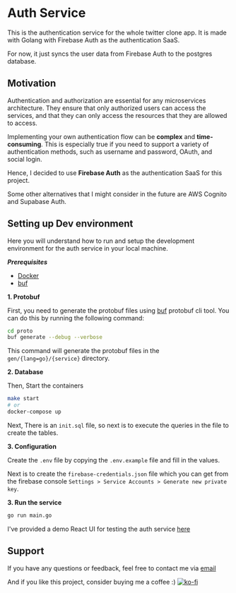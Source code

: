 # Auth Service

This is the authentication service for the whole twitter clone app. It is made with Golang with Firebase Auth as the authentication SaaS.

For now, it just syncs the user data from Firebase Auth to the postgres database.

## Motivation

Authentication and authorization are essential for any microservices architecture. They ensure that only authorized users can access the services, and that they can only access the resources that they are allowed to access.

Implementing your own authentication flow can be **complex** and **time-consuming**. This is especially true if you need to support a variety of authentication methods, such as username and password, OAuth, and social login.

Hence, I decided to use **Firebase Auth** as the authentication SaaS for this project.

Some other alternatives that I might consider in the future are AWS Cognito and Supabase Auth.

## Setting up Dev environment

Here you will understand how to run and setup the development environment for the auth service in your local machine.

***Prerequisites***
- [Docker](https://docker.com/)
- [buf](https://buf.build/)

**1. Protobuf**

First, you need to generate the protobuf files using [buf](https://buf.build/) protobuf cli tool. You can do this by running the following command:

```bash
cd proto
buf generate --debug --verbose
```

This command will generate the protobuf files in the `gen/{lang=go}/{service}` directory.

**2. Database**

Then, Start the containers

```bash
make start
# or
docker-compose up
```

Next, There is an `init.sql` file, so next is to execute the queries in the file to create the tables.

**3. Configuration**

Create the `.env` file by copying the `.env.example` file and fill in the values.

Next is to create the `firebase-credentials.json` file which you can get from the firebase console `Settings > Service Accounts > Generate new private key`.

**3. Run the service**

```bash
go run main.go
```

I've provided a demo React UI for testing the auth service [here](demo)

## Support

If you have any questions or feedback, feel free to contact me via [email](mailto:juandotulung@gmail.com)

And if you like this project, consider buying me a coffee :)
[![ko-fi](https://ko-fi.com/img/githubbutton_sm.svg)](https://ko-fi.com/Y8Y8DFOVT)
